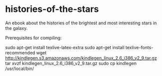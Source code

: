 # histories-of-the-stars
An ebook about the histories of the brightest and most interesting stars in the galaxy.

Prerequisites for compiling:

sudo apt-get install texlive-latex-extra
sudo apt-get install texlive-fonts-recommended
wget http://kindlegen.s3.amazonaws.com/kindlegen_linux_2.6_i386_v2_9.tar.gz
tar xvzf kindlegen_linux_2.6_i386_v2_9.tar.gz
sudo cp kindlegen /usr/local/bin/

